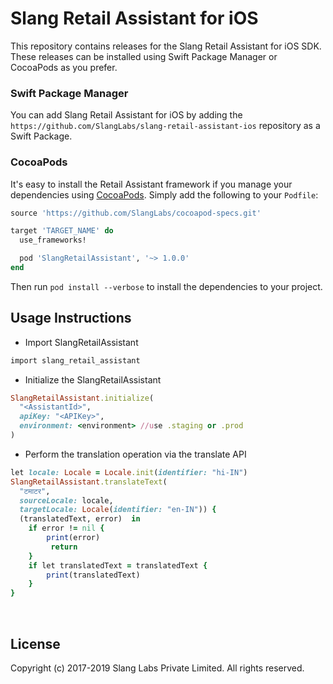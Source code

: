 # Slang Retail Assistant for iOS

This repository contains releases for the Slang Retail Assistant for iOS SDK. These releases can be installed using Swift Package Manager or CocoaPods as you prefer.

### Swift Package Manager

You can add Slang Retail Assistant for iOS by adding the `https://github.com/SlangLabs/slang-retail-assistant-ios` repository as a Swift Package. 
    
### CocoaPods

It's easy to install the Retail Assistant framework if you manage your dependencies using [CocoaPods](http://cocoapods.org). Simply add the following to your `Podfile`:

~~~.rb
source 'https://github.com/SlangLabs/cocoapod-specs.git'

target 'TARGET_NAME' do
  use_frameworks!

  pod 'SlangRetailAssistant', '~> 1.0.0'
end
~~~

Then run `pod install --verbose` to install the dependencies to your project.
## Usage Instructions
- Import SlangRetailAssistant
~~~.rb
import slang_retail_assistant
~~~

- Initialize the SlangRetailAssistant
~~~.rb
SlangRetailAssistant.initialize(
  "<AssistantId>",
  apiKey: "<APIKey>",
  environment: <environment> //use .staging or .prod
)
~~~

- Perform the translation operation via the translate API
~~~.rb
let locale: Locale = Locale.init(identifier: "hi-IN")
SlangRetailAssistant.translateText(
  "टमाटर",
  sourceLocale: locale,
  targetLocale: Locale(identifier: "en-IN")) {
  (translatedText, error)  in
    if error != nil {
        print(error)
         return
    }
    if let translatedText = translatedText {
        print(translatedText)
    }
}
~~~

<br/>

## License
Copyright (c) 2017-2019 Slang Labs Private Limited. All rights reserved.
